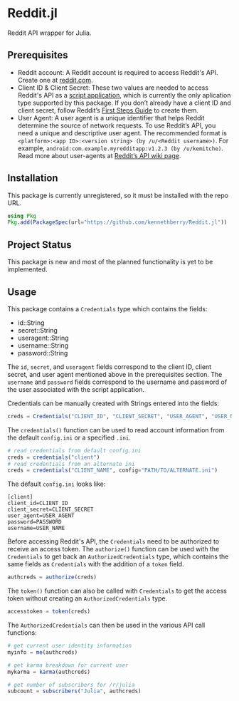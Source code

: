# Reddit.jl
Reddit API wrapper for Julia.

## Prerequisites
* Reddit account: A Reddit account is required to access Reddit's API.  Create one at [reddit.com](https://reddit.com).
* Client ID & Client Secret: These two values are needed to access Reddit's API as a [script application](https://github.com/reddit-archive/reddit/wiki/oauth2-app-types#script), which is currently the only aplication type supported by this package. If you don’t already have a client ID and client secret, follow Reddit’s [First Steps Guide](https://github.com/reddit/reddit/wiki/OAuth2-Quick-Start-Example#first-steps) to create them.
* User Agent: A user agent is a unique identifier that helps Reddit determine the source of network requests. To use Reddit’s API, you need a unique and descriptive user agent. The recommended format is `<platform>:<app ID>:<version string> (by /u/<Reddit username>)`.  For example, `android:com.example.myredditapp:v1.2.3 (by /u/kemitche)`. Read more about user-agents at [Reddit’s API wiki page](https://github.com/reddit/reddit/wiki/API).


## Installation
This package is currently unregistered, so it must be installed with the repo URL.
```julia
using Pkg
Pkg.add(PackageSpec(url="https://github.com/kennethberry/Reddit.jl"))
```

## Project Status
This package is new and most of the planned functionality is yet to be implemented.

## Usage
This package contains a `Credentials` type which contains the fields:
* id::String
* secret::String
* useragent::String
* username::String
* password::String

The `id`, `secret`, and `useragent` fields correspond to the client ID, client secret, and user agent mentioned above in the prerequisites section. The `username` and `password` fields correspond to the username and password of the user associated with the script application.

Credentials can be manually created with Strings entered into the fields:
```julia
creds = Credentials("CLIENT_ID", "CLIENT_SECRET", "USER_AGENT", "USER_NAME", "PASSWORD")
```
The `credentials()` function can be used to read account information from the default `config.ini` or a specified `.ini`.
```julia
# read credentials from default config.ini
creds = credentials("client")
# read credentials from an alternate ini
creds = credentials("CLIENT_NAME", config="PATH/TO/ALTERNATE.ini")
```
The default `config.ini` looks like:
```
[client]
client_id=CLIENT_ID
client_secret=CLIENT_SECRET
user_agent=USER_AGENT
password=PASSWORD
username=USER_NAME
```

Before accessing Reddit's API, the `Credentials` need to be authorized to receive an access token.  The `authorize()` function can be used with the `Credentials` to get back an `AuthorizedCredentials` type, which contains the same fields as `Credentials` with the addition of a `token` field.
```julia
authcreds = authorize(creds)
```
The `token()` function can also be called with `Credentials` to get the access token without creating an `AuthorizedCredentials` type.
```julia
accesstoken = token(creds)
```
The `AuthorizedCredentials` can then be used in the various API call functions:
```julia
# get current user identity information
myinfo = me(authcreds)

# get karma breakdown for current user
mykarma = karma(authcreds)

# get number of subscribers for /r/julia
subcount = subscribers("Julia", authcreds)
```
